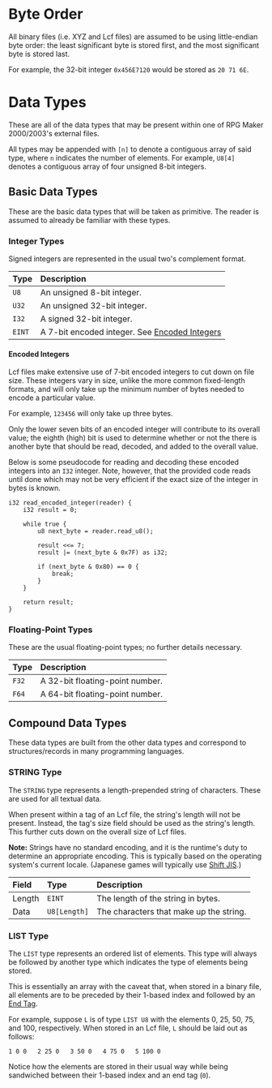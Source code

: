 # Byte Order
All binary files (i.e. XYZ and Lcf files) are assumed to be using little-endian byte order:
the least significant byte is stored first, and the most significant byte is stored last.

For example, the 32-bit integer `0x456E7120` would be stored as `20 71 6E`.

# Data Types
These are all of the data types that may be present within one of RPG Maker 2000/2003's external files.

All types may be appended with `[n]` to denote a contiguous array of said type, where `n` indicates the number of elements.
For example, `U8[4]` denotes a contiguous array of four unsigned 8-bit integers.

## Basic Data Types
These are the basic data types that will be taken as primitive. The reader is assumed to already be familiar with these types.

### Integer Types
Signed integers are represented in the usual two's complement format.

| Type   | Description                                                        |
|:-------|:-------------------------------------------------------------------|
| `U8`   | An unsigned 8-bit integer.                                         |
| `U32`  | An unsigned 32-bit integer.                                        |
| `I32`  | A signed 32-bit integer.                                           |
| `EINT` | A 7-bit encoded integer. See [Encoded Integers](#encoded-integers) |

#### Encoded Integers
Lcf files make extensive use of 7-bit encoded integers to cut down on file size.
These integers vary in size, unlike the more common fixed-length formats,
and will only take up the minimum number of bytes needed to encode a particular value.

For example, `123456` will only take up three bytes.

Only the lower seven bits of an encoded integer will contribute to its overall value;
the eighth (high) bit is used to determine whether or not the there is another byte that should be read, decoded, and added to the overall value.

Below is some pseudocode for reading and decoding these encoded integers into an `I32` integer. Note, however, that the provided code
reads until done which may not be very efficient if the exact size of the integer in bytes is known.

```rust,ignore
i32 read_encoded_integer(reader) {
    i32 result = 0;

    while true {
        u8 next_byte = reader.read_u8();

        result <<= 7;
        result |= (next_byte & 0x7F) as i32;

        if (next_byte & 0x80) == 0 {
            break;
        }
    }

    return result;
}
```

### Floating-Point Types
These are the usual floating-point types; no further details necessary.

| Type  | Description                    |
|:------|:-------------------------------|
| `F32` | A 32-bit floating-point number. |
| `F64` | A 64-bit floating-point number. |

## Compound Data Types
These data types are built from the other data types and correspond to structures/records in many programming languages.

### STRING Type
The `STRING` type represents a length-prepended string of characters. These are used for all textual data.

When present within a tag of an Lcf file, the string's length will not be present. Instead, the tag's size field should
be used as the string's length. This further cuts down on the overall size of Lcf files.

**Note:** Strings have no standard encoding, and it is the runtime's duty to determine an appropriate encoding.
This is typically based on the operating system's current locale. (Japanese games will typically use [Shift JIS](https://en.wikipedia.org/wiki/Shift_JIS).)

| Field  | Type         | Description                             |
|:-------|:-------------|:----------------------------------------|
| Length | `EINT`       | The length of the string in bytes.      |
| Data   | `U8[Length]` | The characters that make up the string. |

### LIST Type
The `LIST` type represents an ordered list of elements.
This type will always be followed by another type which indicates the type of elements being stored.

This is essentially an array with the caveat that, when stored in a binary file,
all elements are to be preceded by their 1-based index and followed by an [End Tag](common_tags.md#end-tag).

For example, suppose `L` is of type `LIST U8` with the elements 0, 25, 50, 75, and 100, respectively.
When stored in an Lcf file, `L` should be laid out as follows:

```text
1 0 0   2 25 0   3 50 0   4 75 0   5 100 0
```

Notice how the elements are stored in their usual way while being sandwiched between their 1-based index and an end tag (`0`).
